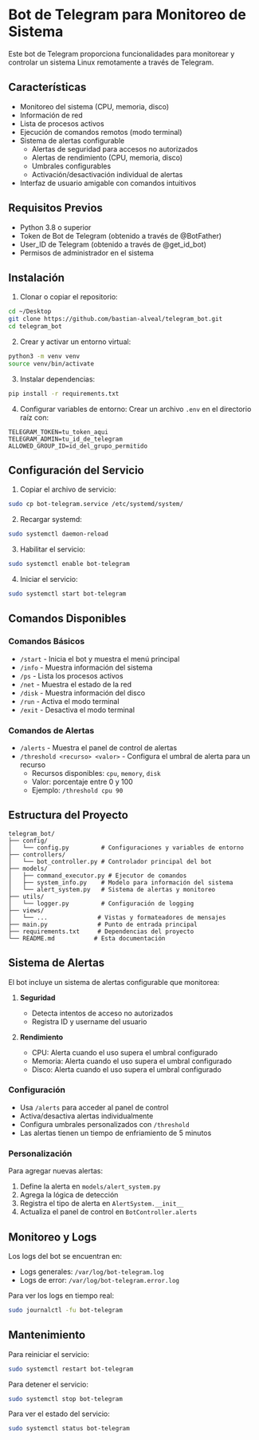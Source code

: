 # Bot de Telegram para Monitoreo de Sistema

Este bot de Telegram proporciona funcionalidades para monitorear y controlar un sistema Linux remotamente a través de Telegram.

## Características

- Monitoreo del sistema (CPU, memoria, disco)
- Información de red
- Lista de procesos activos
- Ejecución de comandos remotos (modo terminal)
- Sistema de alertas configurable
  - Alertas de seguridad para accesos no autorizados
  - Alertas de rendimiento (CPU, memoria, disco)
  - Umbrales configurables
  - Activación/desactivación individual de alertas
- Interfaz de usuario amigable con comandos intuitivos

## Requisitos Previos

- Python 3.8 o superior
- Token de Bot de Telegram (obtenido a través de @BotFather)
- User_ID de Telegram (obtenido a través de @get_id_bot)
- Permisos de administrador en el sistema

## Instalación

1. Clonar o copiar el repositorio:
```bash
cd ~/Desktop
git clone https://github.com/bastian-alveal/telegram_bot.git
cd telegram_bot
```

2. Crear y activar un entorno virtual:
```bash
python3 -m venv venv
source venv/bin/activate
```

3. Instalar dependencias:
```bash
pip install -r requirements.txt
```

4. Configurar variables de entorno:
Crear un archivo `.env` en el directorio raíz con:
```
TELEGRAM_TOKEN=tu_token_aqui
TELEGRAM_ADMIN=tu_id_de_telegram
ALLOWED_GROUP_ID=id_del_grupo_permitido
```

## Configuración del Servicio

1. Copiar el archivo de servicio:
```bash
sudo cp bot-telegram.service /etc/systemd/system/
```

2. Recargar systemd:
```bash
sudo systemctl daemon-reload
```

3. Habilitar el servicio:
```bash
sudo systemctl enable bot-telegram
```

4. Iniciar el servicio:
```bash
sudo systemctl start bot-telegram
```

## Comandos Disponibles

### Comandos Básicos
- `/start` - Inicia el bot y muestra el menú principal
- `/info` - Muestra información del sistema
- `/ps` - Lista los procesos activos
- `/net` - Muestra el estado de la red
- `/disk` - Muestra información del disco
- `/run` - Activa el modo terminal
- `/exit` - Desactiva el modo terminal

### Comandos de Alertas
- `/alerts` - Muestra el panel de control de alertas
- `/threshold <recurso> <valor>` - Configura el umbral de alerta para un recurso
  - Recursos disponibles: `cpu`, `memory`, `disk`
  - Valor: porcentaje entre 0 y 100
  - Ejemplo: `/threshold cpu 90`

## Estructura del Proyecto

```
telegram_bot/
├── config/
│   └── config.py         # Configuraciones y variables de entorno
├── controllers/
│   └── bot_controller.py # Controlador principal del bot
├── models/
│   ├── command_executor.py # Ejecutor de comandos
│   ├── system_info.py    # Modelo para información del sistema
│   └── alert_system.py   # Sistema de alertas y monitoreo
├── utils/
│   └── logger.py         # Configuración de logging
├── views/
│   └── ...              # Vistas y formateadores de mensajes
├── main.py              # Punto de entrada principal
├── requirements.txt     # Dependencias del proyecto
└── README.md           # Esta documentación
```

## Sistema de Alertas

El bot incluye un sistema de alertas configurable que monitorea:

1. **Seguridad**
   - Detecta intentos de acceso no autorizados
   - Registra ID y username del usuario

2. **Rendimiento**
   - CPU: Alerta cuando el uso supera el umbral configurado
   - Memoria: Alerta cuando el uso supera el umbral configurado
   - Disco: Alerta cuando el uso supera el umbral configurado

### Configuración

- Usa `/alerts` para acceder al panel de control
- Activa/desactiva alertas individualmente
- Configura umbrales personalizados con `/threshold`
- Las alertas tienen un tiempo de enfriamiento de 5 minutos

### Personalización

Para agregar nuevas alertas:

1. Define la alerta en `models/alert_system.py`
2. Agrega la lógica de detección
3. Registra el tipo de alerta en `AlertSystem.__init__`
4. Actualiza el panel de control en `BotController.alerts`

## Monitoreo y Logs

Los logs del bot se encuentran en:
- Logs generales: `/var/log/bot-telegram.log`
- Logs de error: `/var/log/bot-telegram.error.log`

Para ver los logs en tiempo real:
```bash
sudo journalctl -fu bot-telegram
```

## Mantenimiento

Para reiniciar el servicio:
```bash
sudo systemctl restart bot-telegram
```

Para detener el servicio:
```bash
sudo systemctl stop bot-telegram
```

Para ver el estado del servicio:
```bash
sudo systemctl status bot-telegram
```
